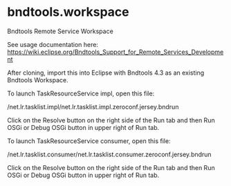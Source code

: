 # bndtools.workspace
Bndtools Remote Service Workspace

See usage documentation here:  https://wiki.eclipse.org/Bndtools_Support_for_Remote_Services_Development 

After cloning, import this into Eclipse with Bndtools 4.3 as an existing Bndtools Workspace.

To launch TaskResourceService impl, open this file:

/net.lr.tasklist.impl/net.lr.tasklist.impl.zeroconf.jersey.bndrun

Click on the Resolve button on the right side of the Run tab and then Run OSGi or Debug OSGi button in 
upper right of Run tab.


To launch TaskResourceService consumer, open this file:

/net.lr.tasklist.consumer/net.lr.tasklist.consumer.zeroconf.jersey.bndrun

Click on the Resolve button on the right side of the Run tab and then Run OSGi or Debug OSGi button in 
upper right of Run tab.

